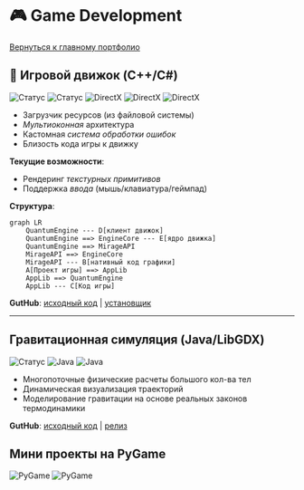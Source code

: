 # 🎮 Game Development

[Вернуться к главному портфолио](../README.md)

## 🔧 Игровой движок (C++/C#)

![Статус](https://img.shields.io/badge/Active_development-0.16.2-blueviolet)
![Статус](https://img.shields.io/badge/Pre_Release-0.15.5-orange)
![DirectX](https://img.shields.io/badge/DirectX-12-blue)
![DirectX](https://img.shields.io/badge/.NET-9.0-blue)
![DirectX](https://img.shields.io/badge/C++-std20-blue)

- Загрузчик ресурсов (из файловой системы)
- _Мультиоконная_ архитектура
- Кастомная _система обработки ошибок_
- Близость кода игры к движку

**Текущие возможности**:

- Рендеринг _текстурных примитивов_
- Поддержка _ввода_ (мышь/клавиатура/геймпад)

**Структура**:

```mermaid
graph LR
    QuantumEngine --- D[клиент движок]
    QuantumEngine ==> EngineCore --- E[ядро движка]
    QuantumEngine ==> MirageAPI
    MirageAPI ==> EngineCore
    MirageAPI --- B[нативный код графики]
    A[Проект игры] ==> AppLib
    AppLib ==> QuantumEngine
    AppLib --- C[Код игры]
```

**GutHub**:
[исходный код](https://github.com/MarcT1me/CSQCv2) |
[установщик](https://github.com/MarcT1me/CSQCv2/releases/tag/0.15.5)

---

## Гравитационная симуляция (Java/LibGDX)

![Статус](https://img.shields.io/badge/Release-0.12.3-green)
![Java](https://img.shields.io/badge/Java-21-orange)
![Java](https://img.shields.io/badge/LibGDX-21-red)

- Многопоточные физические расчеты большого кол-ва тел
- Динамическая визуализация траекторий
- Моделирование гравитации на основе реальных законов термодинамики

**GutHub**:
[исходный код](https://github.com/MarcT1me/GravitySimulation2-JavaEdition) |
[релиз](https://github.com/MarcT1me/GravitySimulation2-JavaEdition/releases/latest)

## Мини проекты на PyGame

![PyGame](https://img.shields.io/badge/Python-3.12.9-265176)
![PyGame](https://img.shields.io/badge/PyGame-2.6.1-AAEEBB)
